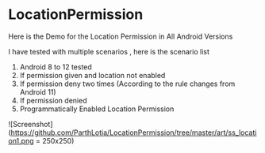 # LocationPermission

Here is the Demo for the Location Permission in All Android Versions

I have tested with multiple scenarios , here is the scenario list

1. Android 8 to 12 tested
2. If permission given and location not enabled
3. If permission deny two times (According to the rule changes from  Android 11)
4. If permission denied
5. Programmatically Enabled Location Permission


<!--![LocationPermission](art/ss_location1.png)-->

![Screenshot](https://github.com/ParthLotia/LocationPermission/tree/master/art/ss_location1.png = 250x250)

